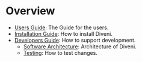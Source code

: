 # Overview

* [Users Guide](./user): The Guide for the users.
* [Installation Guide](./install): How to install Diveni.
* [Developers Guide](./develop): How to support development.
  * [Software Architecture](./architecture): Architecture of Diveni.
  * [Testing](./testing): How to test changes.
